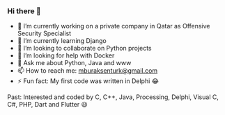 ### Hi there 👋

- 🔭 I’m currently working on a private company in Qatar as Offensive Security Specialist
- 🌱 I’m currently learning Django
- 👯 I’m looking to collaborate on Python projects
- 🤔 I’m looking for help with Docker
- 💬 Ask me about Python, Java and www
- 📫 How to reach me: mburaksenturk@gmail.com
- ⚡ Fun fact: My first code was written in Delphi 😂

Past: Interested and coded by C, C++, Java, Processing, Delphi, Visual C, C#, PHP, Dart and Flutter 😃

